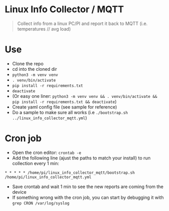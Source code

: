 # Linux Info Collector / MQTT
> Collect info from a linux PC/PI and report it back to MQTT (i.e. temperatures // avg load)

# Use
- Clone the repo
- cd into the cloned dir
- `python3 -m venv venv`
- `. venv/bin/activate`
- `pip install -r requirements.txt`
- `deactivate`
- (Or easy one liner: `python3 -m venv venv && . venv/bin/activate && pip install -r requirements.txt && deactivate`)
- Create yaml config file (see sample for reference)
- Do a sample to make sure all works (i.e `./bootstrap.sh ../linux_info_collector_mqtt.yml`)

# Cron job
- Open the cron editor: `crontab -e`
- Add the following line (ajust the paths to match your install) to run collection every 1 min:
```
* * * * * /home/pi/linux_info_collector_mqtt/bootstrap.sh /home/pi/linux_info_collector_mqtt.yml
```
- Save crontab and wait 1 min to see the new reports are coming from the device
- If something wrong with the cron job, you can start by debugging it with `grep CRON /var/log/syslog`